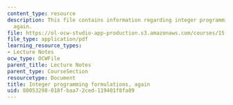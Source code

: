 ```yaml
---
content_type: resource
description: This file contains information regarding integer programming formulations,
  again.
file: https://ol-ocw-studio-app-production.s3.amazonaws.com/courses/15-053-optimization-methods-in-management-science-spring-2013/80053298018fbaa72ced119401f8fa89_MIT15_053S13_lec14.pdf
file_type: application/pdf
learning_resource_types:
- Lecture Notes
ocw_type: OCWFile
parent_title: Lecture Notes
parent_type: CourseSection
resourcetype: Document
title: Integer programming formulations, again
uid: 80053298-018f-baa7-2ced-119401f8fa89
---
```

